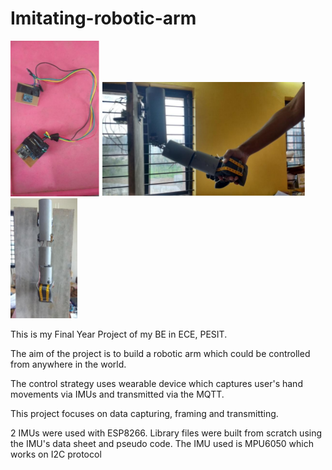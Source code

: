 # Imitating-robotic-arm

![Sensors](https://github.com/suraj2596/Imitating-robotic-arm/blob/master/SupportMaterial/Pictures/1)
![Hand](https://github.com/suraj2596/Imitating-robotic-arm/blob/master/SupportMaterial/Pictures/2)
![hand](https://github.com/suraj2596/Imitating-robotic-arm/blob/master/SupportMaterial/Pictures/3)

This is my Final Year Project of my BE in ECE, PESIT. 

The aim of the project is to build a robotic arm which could be controlled from anywhere in the world. 

The control strategy uses wearable device which captures user's hand movements via IMUs and transmitted via the MQTT. 

This project focuses on data capturing, framing and transmitting. 

2 IMUs were used with ESP8266. Library files were built from scratch using the IMU's data sheet and pseudo code. The IMU used is MPU6050 which works on I2C protocol

[comment]: # (Complementary filter 
http://www.pieter-jan.com/node/11
)

[comment]: # (MicroPython code for interacting with MPU6050 and ESP8266
https://github.com/larsks/py-mpu6050
)
